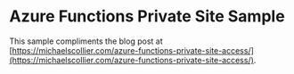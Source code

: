 # Azure Functions Private Site Sample

This sample compliments the blog post at [https://michaelscollier.com/azure-functions-private-site-access/](https://michaelscollier.com/azure-functions-private-site-access/).